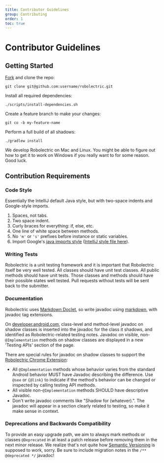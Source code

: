 ```yaml
---
title: Contributor Guidelines
group: Contributing
order: 1
toc: true
---
```


# Contributor Guidelines

## Getting Started

[Fork](https://github.com/robolectric/robolectric) and clone the repo:

    git clone git@github.com:username/robolectric.git
    
Install all required dependencies:

    ./scripts/install-dependencies.sh

Create a feature branch to make your changes:

    git co -b my-feature-name
    
Perform a full build of all shadows:

    ./gradlew install

We develop Robolectric on Mac and Linux. You might be able to figure out how to get it to work on Windows if you really want to for some reason. Good luck.

## Contribution Requirements

### Code Style

Essentially the IntelliJ default Java style, but with two-space indents and Google-style imports.

1. Spaces, not tabs.
2. Two space indent.
3. Curly braces for everything: if, else, etc.
4. One line of white space between methods.
5. No `'m'` or `'s'` prefixes before instance or static variables.
6. Import Google's [java imports style](https://google.github.io/styleguide/javaguide.html#s3.3-import-statements) ([IntelliJ style file here](https://github.com/google/styleguide/blob/gh-pages/intellij-java-google-style.xml)).

### Writing Tests

Robolectric is a unit testing framework and it is important that Robolectric itself be very well tested. All classes should have unit test classes. All public methods should have unit tests. Those classes and methods should have their possible states well tested. Pull requests without tests will be sent back to the submitter.

### Documentation

Robolectric uses [Markdown Doclet](https://github.com/Abnaxos/markdown-doclet), so write javadoc
using [markdown](http://daringfireball.net/projects/markdown/), with javadoc tag extensions.

On [developer.android.com](https://developer.android.com/reference/packages.html), class-level and method-level javadoc on shadow classes is inserted into the javadoc for the class it shadows, and identified as Robolectric-related testing notes. Javadoc on visible, non-`@Implementation` methods on shadow classes are displayed in a new 'Testing APIs' section of the page.

There are special rules for javadoc on shadow classes to support the [Robolectric Chrome Extension](https://chrome.google.com/webstore/detail/robolectric/pjepcinimnfnaoopahdkpkefnefdkdgh):
* All `@Implementation` methods whose behavior varies from the standard Android behavior MUST have Javadoc describing the difference. Use `@see` or `{@link}` to indicate if the method's behavior can be changed or inspected by calling testing API methods.
* All visible non-`@Implementation` methods SHOULD have descriptive Javadoc.
* Don't write javadoc comments like "Shadow for (whatever).". The javadoc will appear in a section clearly related to testing, so make it make sense in context.

### Deprecations and Backwards Compatibility

To provide an easy upgrade path, we aim to always mark methods or classes `@Deprecated` in at least a patch release before removing them in the next minor release. We realize that's not quite how [Semantic Versioning](http://semver.org/) is supposed to work, sorry. Be sure to include migration notes in the `/** @deprecated */` javadoc!
